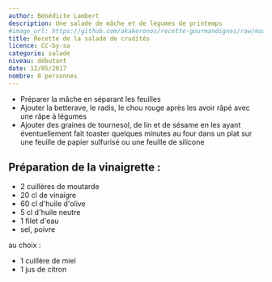 ```yaml
---
author: Bénédicte Lambert
description: Une salade de mâche et de légumes de printemps
#image_url: https://github.com/akakeronos/recette-gourmandignes/raw/master/images/matcha_azuki-4-sur-1.jpg
title: Recette de la salade de crudités
licence: CC-by-sa
categorie: salade
niveau: débutant
date: 12/05/2017
nombre: 8 personnes
---
```


* Préparer la mâche en séparant les feuilles
* Ajouter la betterave, le radis, le chou rouge après les avoir râpé avec une râpe à légumes
* Ajouter des graines de tournesol, de lin et de sésame en les ayant éventuellement fait toaster quelques minutes au four dans un plat sur une feuille de papier sulfurisé ou une feuille de silicone

## Préparation de la vinaigrette :

* 2 cuillères de moutarde
* 20 cl de vinaigre
* 60 cl d'huile d'olive
* 5 cl d'huile neutre
* 1 filet d'eau
* sel, poivre

au choix :

* 1 cuillère de miel
* 1 jus de citron
